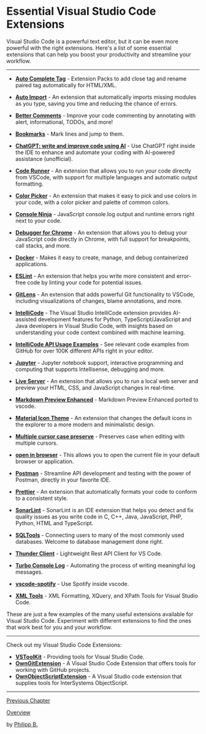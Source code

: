 # Essential Visual Studio Code Extensions

Visual Studio Code is a powerful text editor, but it can be even more powerful with the right extensions. Here's a list of some essential extensions that can help you boost your productivity and streamline your workflow.

---

-   **[Auto Complete Tag](https://marketplace.visualstudio.com/items?itemName=formulahendry.auto-complete-tag)** - Extension Packs to add close tag and rename paired tag automatically for HTML/XML.

-   **[Auto Import](https://marketplace.visualstudio.com/items?itemName=steoates.autoimport)** - An extension that automatically imports missing modules as you type, saving you time and reducing the chance of errors.

-   **[Better Comments](https://marketplace.visualstudio.com/items?itemName=aaron-bond.better-comments)** - Improve your code commenting by annotating with alert, informational, TODOs, and more!

-   **[Bookmarks](https://marketplace.visualstudio.com/items?itemName=alefragnani.Bookmarks)** - Mark lines and jump to them.

-   **[ChatGPT: write and improve code using AI](https://marketplace.visualstudio.com/items?itemName=timkmecl.chatgpt)** - Use ChatGPT right inside the IDE to enhance and automate your coding with AI-powered assistance (unofficial).

-   **[Code Runner](https://marketplace.visualstudio.com/items?itemName=formulahendry.code-runner)** - An extension that allows you to run your code directly from VSCode, with support for multiple languages and automatic output formatting.

-   **[Color Picker](https://marketplace.visualstudio.com/items?itemName=anseki.vscode-color)** - An extension that makes it easy to pick and use colors in your code, with a color picker and palette of common colors.

-   **[Console Ninja](https://marketplace.visualstudio.com/items?itemName=WallabyJs.console-ninja)** - JavaScript console.log output and runtime errors right next to your code.

-   **[Debugger for Chrome](https://marketplace.visualstudio.com/items?itemName=msjsdiag.debugger-for-chrome)** - An extension that allows you to debug your JavaScript code directly in Chrome, with full support for breakpoints, call stacks, and more.

-   **[Docker](https://marketplace.visualstudio.com/items?itemName=ms-azuretools.vscode-docker)** - Makes it easy to create, manage, and debug containerized applications.

-   **[ESLint](https://marketplace.visualstudio.com/items?itemName=dbaeumer.vscode-eslint)** - An extension that helps you write more consistent and error-free code by linting your code for potential issues.

-   **[GitLens](https://marketplace.visualstudio.com/items?itemName=eamodio.gitlens)** - An extension that adds powerful Git functionality to VSCode, including visualizations of changes, blame annotations, and more.

-   **[IntelliCode](https://marketplace.visualstudio.com/items?itemName=VisualStudioExptTeam.vscodeintellicode)** - The Visual Studio IntelliCode extension provides AI-assisted development features for Python, TypeScript/JavaScript and Java developers in Visual Studio Code, with insights based on understanding your code context combined with machine learning.

-   **[IntelliCode API Usage Examples](https://marketplace.visualstudio.com/items?itemName=VisualStudioExptTeam.intellicode-api-usage-examples)** - See relevant code examples from GitHub for over 100K different APIs right in your editor.

-   **[Jupyter](https://marketplace.visualstudio.com/items?itemName=ms-toolsai.jupyter)** - Jupyter notebook support, interactive programming and computing that supports Intellisense, debugging and more.

-   **[Live Server](https://marketplace.visualstudio.com/items?itemName=ritwickdey.LiveServer)** - An extension that allows you to run a local web server and preview your HTML, CSS, and JavaScript changes in real-time.

-   **[Markdown Preview Enhanced](https://marketplace.visualstudio.com/items?itemName=shd101wyy.markdown-preview-enhanced)** - Markdown Preview Enhanced ported to vscode.

-   **[Material Icon Theme](https://marketplace.visualstudio.com/items?itemName=PKief.material-icon-theme)** - An extension that changes the default icons in the explorer to a more modern and minimalistic design.

-   **[Multiple cursor case preserve](https://marketplace.visualstudio.com/items?itemName=Cardinal90.multi-cursor-case-preserve)** - Preserves case when editing with multiple cursors.

-   **[open in browser](https://marketplace.visualstudio.com/items?itemName=techer.open-in-browser)** - This allows you to open the current file in your default browser or application.

-   **[Postman](https://marketplace.visualstudio.com/items?itemName=Postman.postman-for-vscode)** - Streamline API development and testing with the power of Postman, directly in your favorite IDE.

-   **[Prettier](https://marketplace.visualstudio.com/items?itemName=esbenp.prettier-vscode)** - An extension that automatically formats your code to conform to a consistent style.

-   **[SonarLint](https://marketplace.visualstudio.com/items?itemName=SonarSource.sonarlint-vscode)** - SonarLint is an IDE extension that helps you detect and fix quality issues as you write code in C, C++, Java, JavaScript, PHP, Python, HTML and TypeScript.

-   **[SQLTools](https://marketplace.visualstudio.com/items?itemName=mtxr.sqltools)** - Connecting users to many of the most commonly used databases. Welcome to database management done right.

-   **[Thunder Client](https://marketplace.visualstudio.com/items?itemName=rangav.vscode-thunder-client)** - Lightweight Rest API Client for VS Code.

-   **[Turbo Console Log](https://marketplace.visualstudio.com/items?itemName=ChakrounAnas.turbo-console-log)** - Automating the process of writing meaningful log messages.

-   **[vscode-spotify](https://marketplace.visualstudio.com/items?itemName=shyykoserhiy.vscode-spotify)** - Use Spotify inside vscode.

-   **[XML Tools](https://marketplace.visualstudio.com/items?itemName=DotJoshJohnson.xml)** - XML Formatting, XQuery, and XPath Tools for Visual Studio Code.

These are just a few examples of the many useful extensions available for Visual Studio Code. Experiment with different extensions to find the ones that work best for you and your workflow.

---

Check out my Visual Studio Code Extensions:

-   **[VSToolKit](https://marketplace.visualstudio.com/items?itemName=PhilippBo.vstoolkit)** - Providing tools for Visual Studio Code.
-   **[OwnGitExtension](https://github.com/phil1436/owngitextension)** - A Visual Studio Code Extension that offers tools for working with GitHub projects.
-   **[OwnObjectScriptExtension](https://marketplace.visualstudio.com/items?itemName=PhilippB.ownobjectscriptextension)** - A Visual Studio code extension that supplies tools for InterSystems ObjectScript.

---

[Previous Chapter](KeyboardShortcuts.md)

[Overview](../README.md)

by [Philipp B.](https://github.com/phil1436)
